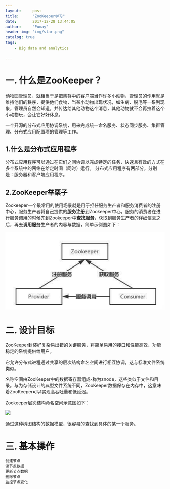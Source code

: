 ```yaml
---
layout:     post
title:      "ZooKeeper学习"
date:       2017-12-28 13:44:05
author:     "Pumay"
header-img: "img/star.png"
catalog: true
tags:
    - Big data and analytics
    
---
```



# 一. 什么是ZooKeeper？

动物园管理员，就相当于是把集群中的客户端当作许多小动物，管理员的作用就是维持他们的秩序，提供他们食物，当某小动物出现状况，如生病、脱毛等一系列现象，管理员自然会知道，并传达给其他动物这个消息，其他动物就不会再拉着这个小动物玩，会让它好好休息。

一个开源的分布式应用协调系统，用来完成统一命名服务、状态同步服务、集群管理、分布式应用配置项的管理等工作。

## 1.什么是分布式应用程序

分布式应用程序可以通过在它们之间协调以完成特定的任务，快速且有效的方式在多个系统中的网络在给定时间（同时）运行。
分布式应用程序有两部分，分别是：服务器和客户端应用程序。

## 2.ZooKeeper举栗子

Zookeeper一个最常用的使用场景就是用于担任服务生产者和服务消费者的注册中心，服务生产者将自己提供的**服务注册**到Zookeeper中心，服务的消费者在进行服务调用的时候先到Zookeeper中**查找服务**，获取到服务生产者的详细信息之后，再去**调用服务**生产者的内容与数据，简单示例图如下：

![](/img/in-post/2017-12-28-ZooKeeper/zookeeper_scene.png)


# 二. 设计目标

ZooKeeper封装好复杂易出错的关键服务，将简单易用的接口和性能高效、功能稳定的系统提供给用户。

它允许分布式进程通过共享的层次结构命名空间进行相互协调，这与标准文件系统类似。

名称空间由ZooKeeper中的数据寄存器组成-称为znode，这些类似于文件和目录。与为存储设计的典型文件系统不同，ZooKeeper数据保存在内存中，这意味着ZooKeeper可以实现高吞吐量和低延迟。

Zookeeper层次结构命名空间示意图如下：

![](https://pic4.zhimg.com/50/v2-26df9b73e9b2248fbe2d287904928f41_hd.jpg)

通过这种树图结构的数据模型，很容易的查找到具体的某一个服务。

# 三. 基本操作

    创建节点
    读节点数据
    更新节点数据
    删除节点
    监控节点变化
